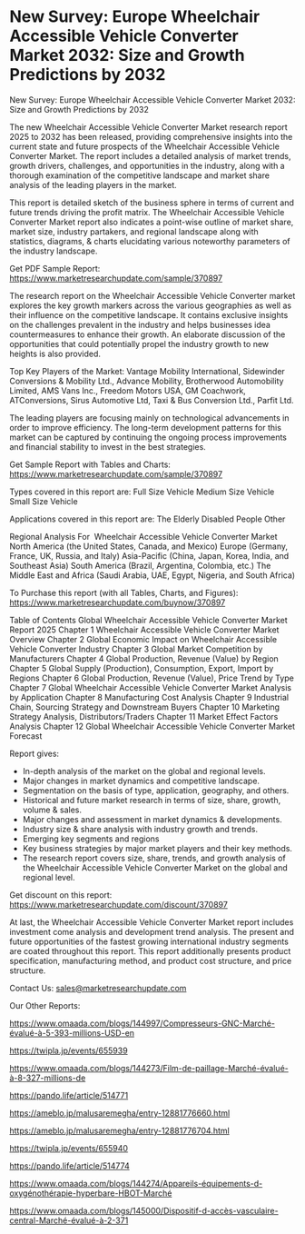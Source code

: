 # New Survey: Europe Wheelchair Accessible Vehicle Converter Market 2032: Size and Growth Predictions by 2032

 New Survey: Europe Wheelchair Accessible Vehicle Converter Market 2032: Size and Growth Predictions by 2032

The new Wheelchair Accessible Vehicle Converter Market research report 2025 to 2032 has been released, providing comprehensive insights into the current state and future prospects of the Wheelchair Accessible Vehicle Converter Market. The report includes a detailed analysis of market trends, growth drivers, challenges, and opportunities in the industry, along with a thorough examination of the competitive landscape and market share analysis of the leading players in the market.

This report is detailed sketch of the business sphere in terms of current and future trends driving the profit matrix. The Wheelchair Accessible Vehicle Converter Market report also indicates a point-wise outline of market share, market size, industry partakers, and regional landscape along with statistics, diagrams, & charts elucidating various noteworthy parameters of the industry landscape.

Get PDF Sample Report: https://www.marketresearchupdate.com/sample/370897

The research report on the Wheelchair Accessible Vehicle Converter market explores the key growth markers across the various geographies as well as their influence on the competitive landscape. It contains exclusive insights on the challenges prevalent in the industry and helps businesses idea countermeasures to enhance their growth. An elaborate discussion of the opportunities that could potentially propel the industry growth to new heights is also provided.

Top Key Players of the Market:
Vantage Mobility International, Sidewinder Conversions & Mobility Ltd., Advance Mobility, Brotherwood Automobility Limited, AMS Vans Inc., Freedom Motors USA, GM Coachwork, ATConversions, Sirus Automotive Ltd, Taxi & Bus Conversion Ltd., Parfit Ltd.


The leading players are focusing mainly on technological advancements in order to improve efficiency. The long-term development patterns for this market can be captured by continuing the ongoing process improvements and financial stability to invest in the best strategies.

Get Sample Report with Tables and Charts: https://www.marketresearchupdate.com/sample/370897

Types covered in this report are:
Full Size Vehicle
Medium Size Vehicle
Small Size Vehicle


Applications covered in this report are:
The Elderly
Disabled People
Other


Regional Analysis For  Wheelchair Accessible Vehicle Converter Market
North America (the United States, Canada, and Mexico)
Europe (Germany, France, UK, Russia, and Italy)
Asia-Pacific (China, Japan, Korea, India, and Southeast Asia)
South America (Brazil, Argentina, Colombia, etc.)
The Middle East and Africa (Saudi Arabia, UAE, Egypt, Nigeria, and South Africa)

To Purchase this report (with all Tables, Charts, and Figures): https://www.marketresearchupdate.com/buynow/370897

Table of Contents
Global Wheelchair Accessible Vehicle Converter Market Report 2025
Chapter 1 Wheelchair Accessible Vehicle Converter Market Overview
Chapter 2 Global Economic Impact on Wheelchair Accessible Vehicle Converter Industry
Chapter 3 Global Market Competition by Manufacturers
Chapter 4 Global Production, Revenue (Value) by Region
Chapter 5 Global Supply (Production), Consumption, Export, Import by Regions
Chapter 6 Global Production, Revenue (Value), Price Trend by Type
Chapter 7 Global Wheelchair Accessible Vehicle Converter Market Analysis by Application
Chapter 8 Manufacturing Cost Analysis
Chapter 9 Industrial Chain, Sourcing Strategy and Downstream Buyers
Chapter 10 Marketing Strategy Analysis, Distributors/Traders
Chapter 11 Market Effect Factors Analysis
Chapter 12 Global Wheelchair Accessible Vehicle Converter Market Forecast

Report gives:

- In-depth analysis of the market on the global and regional levels.
- Major changes in market dynamics and competitive landscape.
- Segmentation on the basis of type, application, geography, and others.
- Historical and future market research in terms of size, share, growth, volume & sales.
- Major changes and assessment in market dynamics & developments.
- Industry size & share analysis with industry growth and trends.
- Emerging key segments and regions
- Key business strategies by major market players and their key methods.
- The research report covers size, share, trends, and growth analysis of the Wheelchair Accessible Vehicle Converter Market on the global and regional level.

Get discount on this report: https://www.marketresearchupdate.com/discount/370897

At last, the Wheelchair Accessible Vehicle Converter Market report includes investment come analysis and development trend analysis. The present and future opportunities of the fastest growing international industry segments are coated throughout this report. This report additionally presents product specification, manufacturing method, and product cost structure, and price structure.

Contact Us:
sales@marketresearchupdate.com

Our Other Reports:

https://www.omaada.com/blogs/144997/Compresseurs-GNC-Marché-évalué-à-5-393-millions-USD-en

https://twipla.jp/events/655939

https://www.omaada.com/blogs/144273/Film-de-paillage-Marché-évalué-à-8-327-millions-de

https://pando.life/article/514771

https://ameblo.jp/malusaremegha/entry-12881776660.html

https://ameblo.jp/malusaremegha/entry-12881776704.html

https://twipla.jp/events/655940

https://pando.life/article/514774

https://www.omaada.com/blogs/144274/Appareils-équipements-d-oxygénothérapie-hyperbare-HBOT-Marché

https://www.omaada.com/blogs/145000/Dispositif-d-accès-vasculaire-central-Marché-évalué-à-2-371
